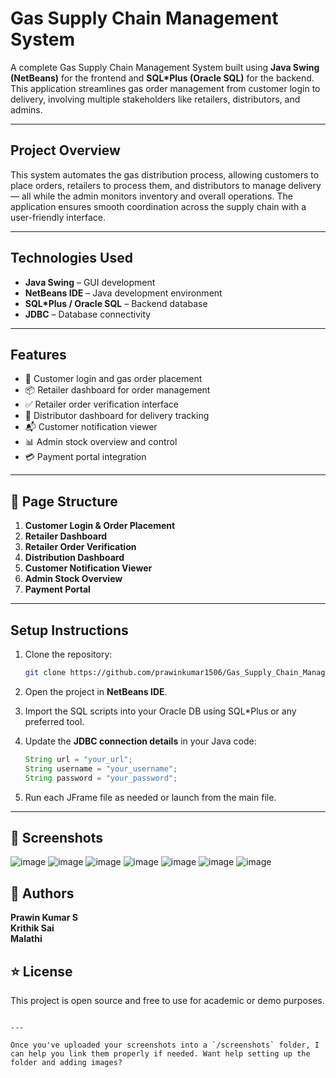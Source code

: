 
# Gas Supply Chain Management System

A complete Gas Supply Chain Management System built using **Java Swing (NetBeans)** for the frontend and **SQL*Plus (Oracle SQL)** for the backend. This application streamlines gas order management from customer login to delivery, involving multiple stakeholders like retailers, distributors, and admins.

---

## Project Overview

This system automates the gas distribution process, allowing customers to place orders, retailers to process them, and distributors to manage delivery — all while the admin monitors inventory and overall operations. The application ensures smooth coordination across the supply chain with a user-friendly interface.

---

## Technologies Used

- **Java Swing** – GUI development
- **NetBeans IDE** – Java development environment
- **SQL*Plus / Oracle SQL** – Backend database
- **JDBC** – Database connectivity

---

## Features

- 🔐 Customer login and gas order placement
- 📦 Retailer dashboard for order management
- ✅ Retailer order verification interface
- 🚚 Distributor dashboard for delivery tracking
- 📬 Customer notification viewer
- 📊 Admin stock overview and control
- 💳 Payment portal integration

---

## 📂 Page Structure

1. **Customer Login & Order Placement**
2. **Retailer Dashboard**
3. **Retailer Order Verification**
4. **Distribution Dashboard**
5. **Customer Notification Viewer**
6. **Admin Stock Overview**
7. **Payment Portal**

---

## Setup Instructions

1. Clone the repository:
   ```bash
   git clone https://github.com/prawinkumar1506/Gas_Supply_Chain_Management_System.git
   ```

2. Open the project in **NetBeans IDE**.

3. Import the SQL scripts into your Oracle DB using SQL*Plus or any preferred tool.

4. Update the **JDBC connection details** in your Java code:
   ```java
   String url = "your_url";
   String username = "your_username";
   String password = "your_password";
   ```

5. Run each JFrame file as needed or launch from the main file.

---

## 📸 Screenshots
![image](https://github.com/user-attachments/assets/9f44489f-f810-48bf-8e49-55b6e42d27e2)
![image](https://github.com/user-attachments/assets/09a30e3a-e907-41eb-ba34-60519d90d500)
![image](https://github.com/user-attachments/assets/ab42eb24-a3b5-4ac6-8cc1-d1228c6982ee)
![image](https://github.com/user-attachments/assets/b32f7574-4ab8-4909-b63d-b9218347c435)
![image](https://github.com/user-attachments/assets/0ea6ad02-4788-4c95-b810-63bf907d83cf)
![image](https://github.com/user-attachments/assets/d4d2dbc3-3fa4-40ae-8066-198160eb0ca8)
![image](https://github.com/user-attachments/assets/c0829b4a-4b6d-49c3-9c77-5d6e8b1bd994)



## 📌 Authors

**Prawin Kumar S**  
**Krithik Sai**  
**Malathi**  


## ⭐ License

This project is open source and free to use for academic or demo purposes.
```

---

Once you've uploaded your screenshots into a `/screenshots` folder, I can help you link them properly if needed. Want help setting up the folder and adding images?

